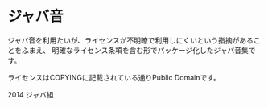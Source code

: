 # ジャバ音

ジャバ音を利用たいが、ライセンスが不明瞭で利用しにくいという指摘があることをふまえ、
明確なライセンス条項を含む形でパッケージ化したジャバ音集です。

ライセンスはCOPYINGに記載されている通りPublic Domainです。

2014 ジャバ組
